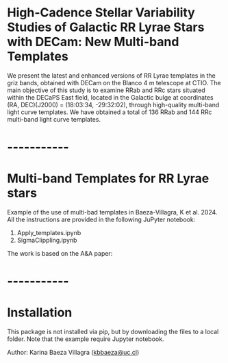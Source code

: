 # High-Cadence Stellar Variability Studies of Galactic RR Lyrae Stars with DECam: New Multi-band Templates
We present the latest and enhanced versions of RR Lyrae templates in the griz bands, obtained with DECam on the Blanco 4 m telescope at CTIO. The main objective of this study is to examine RRab and RRc stars situated within the DECaPS East field, located in the Galactic bulge at coordinates (RA, DEC)(J2000) = (18:03:34, -29:32:02), through high-quality multi-band light curve templates. We have obtained a total of 136 RRab and 144 RRc multi-band light curve templates.

# -----------
# Multi-band Templates for RR Lyrae stars

Example of the use of multi-bad templates in Baeza-Villagra, K et al. 2024. 
All the instructions are provided in the following JuPyter notebook:
1. Apply_templates.ipynb
2. SigmaClippling.ipynb

The work is based on the A&A paper: 

# -----------
# Installation
This package is not installed via pip, but by downloading the files to a local folder. 
Note that the example require Jupyter notebook. 

Author: Karina Baeza Villagra (kbbaeza@uc.cl)


